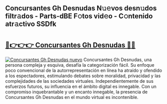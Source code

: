 ## Concursantes Gh Desnudas N𝚞𝚎vos desn𝚞dos filtr𝚊dos - Parts-dBE F𝚘tos vid𝚎o - C𝚘ntenido atr𝚊ctivo SSDfk

# <h2><a href="http://mb7t6yi.tromn.icu/?c=Concursantes+Gh+Desnudas">🔗👉👉👉 Concursantes Gh Desnudas 🔗🔗</a></h2>

[![Concursantes Gh Desnudas nuevo](https://i.imgur.com/pEAQMta.gif)](http://mb7t6yi.tromn.icu/?c=Concursantes+Gh+Desnudas)
Concursantes Gh Desnudas, una persona compleja y esquiva, desafía la categorización fácil. Su enfoque poco convencional de la autorrepresentación en línea ha atraído y ofendido a los espectadores, estimulando debates sobre moralidad, privacidad y las complejidades de las sociedades virtuales. Independientemente de sus esfuerzos futuros, su influencia en el ámbito digital es innegable. Con un compromiso inquebrantable y un encanto innegable, la presencia de Concursantes Gh Desnudas en el mundo virtual es incontenible.
